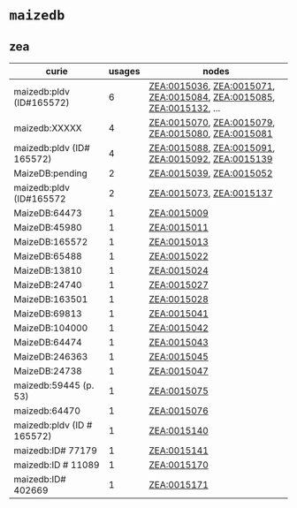 # `maizedb`

## zea

| curie                      |   usages | nodes                                                                                                                                                                                                                                                                                                      |
|----------------------------|----------|------------------------------------------------------------------------------------------------------------------------------------------------------------------------------------------------------------------------------------------------------------------------------------------------------------|
| maizedb:pldv (ID#165572)   |        6 | [ZEA:0015036](http://purl.obolibrary.org/obo/ZEA_0015036), [ZEA:0015071](http://purl.obolibrary.org/obo/ZEA_0015071), [ZEA:0015084](http://purl.obolibrary.org/obo/ZEA_0015084), [ZEA:0015085](http://purl.obolibrary.org/obo/ZEA_0015085), [ZEA:0015132](http://purl.obolibrary.org/obo/ZEA_0015132), ... |
| maizedb:XXXXX              |        4 | [ZEA:0015070](http://purl.obolibrary.org/obo/ZEA_0015070), [ZEA:0015079](http://purl.obolibrary.org/obo/ZEA_0015079), [ZEA:0015080](http://purl.obolibrary.org/obo/ZEA_0015080), [ZEA:0015081](http://purl.obolibrary.org/obo/ZEA_0015081)                                                                 |
| maizedb:pldv (ID# 165572)  |        4 | [ZEA:0015088](http://purl.obolibrary.org/obo/ZEA_0015088), [ZEA:0015091](http://purl.obolibrary.org/obo/ZEA_0015091), [ZEA:0015092](http://purl.obolibrary.org/obo/ZEA_0015092), [ZEA:0015139](http://purl.obolibrary.org/obo/ZEA_0015139)                                                                 |
| MaizeDB:pending            |        2 | [ZEA:0015039](http://purl.obolibrary.org/obo/ZEA_0015039), [ZEA:0015052](http://purl.obolibrary.org/obo/ZEA_0015052)                                                                                                                                                                                       |
| maizedb:pldv (ID#165572    |        2 | [ZEA:0015073](http://purl.obolibrary.org/obo/ZEA_0015073), [ZEA:0015137](http://purl.obolibrary.org/obo/ZEA_0015137)                                                                                                                                                                                       |
| MaizeDB:64473              |        1 | [ZEA:0015009](http://purl.obolibrary.org/obo/ZEA_0015009)                                                                                                                                                                                                                                                  |
| MaizeDB:45980              |        1 | [ZEA:0015011](http://purl.obolibrary.org/obo/ZEA_0015011)                                                                                                                                                                                                                                                  |
| MaizeDB:165572             |        1 | [ZEA:0015013](http://purl.obolibrary.org/obo/ZEA_0015013)                                                                                                                                                                                                                                                  |
| MaizeDB:65488              |        1 | [ZEA:0015022](http://purl.obolibrary.org/obo/ZEA_0015022)                                                                                                                                                                                                                                                  |
| MaizeDB:13810              |        1 | [ZEA:0015024](http://purl.obolibrary.org/obo/ZEA_0015024)                                                                                                                                                                                                                                                  |
| MaizeDB:24740              |        1 | [ZEA:0015027](http://purl.obolibrary.org/obo/ZEA_0015027)                                                                                                                                                                                                                                                  |
| MaizeDB:163501             |        1 | [ZEA:0015028](http://purl.obolibrary.org/obo/ZEA_0015028)                                                                                                                                                                                                                                                  |
| MaizeDB:69813              |        1 | [ZEA:0015041](http://purl.obolibrary.org/obo/ZEA_0015041)                                                                                                                                                                                                                                                  |
| MaizeDB:104000             |        1 | [ZEA:0015042](http://purl.obolibrary.org/obo/ZEA_0015042)                                                                                                                                                                                                                                                  |
| MaizeDB:64474              |        1 | [ZEA:0015043](http://purl.obolibrary.org/obo/ZEA_0015043)                                                                                                                                                                                                                                                  |
| MaizeDB:246363             |        1 | [ZEA:0015045](http://purl.obolibrary.org/obo/ZEA_0015045)                                                                                                                                                                                                                                                  |
| MaizeDB:24738              |        1 | [ZEA:0015047](http://purl.obolibrary.org/obo/ZEA_0015047)                                                                                                                                                                                                                                                  |
| maizedb:59445 (p. 53)      |        1 | [ZEA:0015075](http://purl.obolibrary.org/obo/ZEA_0015075)                                                                                                                                                                                                                                                  |
| maizedb:64470              |        1 | [ZEA:0015076](http://purl.obolibrary.org/obo/ZEA_0015076)                                                                                                                                                                                                                                                  |
| maizedb:pldv (ID # 165572) |        1 | [ZEA:0015140](http://purl.obolibrary.org/obo/ZEA_0015140)                                                                                                                                                                                                                                                  |
| maizedb:ID# 77179          |        1 | [ZEA:0015141](http://purl.obolibrary.org/obo/ZEA_0015141)                                                                                                                                                                                                                                                  |
| maizedb:ID # 11089         |        1 | [ZEA:0015170](http://purl.obolibrary.org/obo/ZEA_0015170)                                                                                                                                                                                                                                                  |
| maizedb:ID# 402669         |        1 | [ZEA:0015171](http://purl.obolibrary.org/obo/ZEA_0015171)                                                                                                                                                                                                                                                  |

